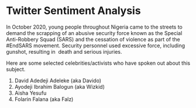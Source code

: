 # Twitter Sentiment Analysis

In October 2020, young people throughout Nigeria came to the streets to demand the scrapping of an abusive security force known as the Special Anti-Robbery Squad (SARS) and the cessation of violence as part of the #EndSARS movement. Security personnel used excessive force, including gunshot, resulting in  death and serious injuries.

Here are some selected celebrities/activists who have spoken out about this subject.

1. David Adedeji Adeleke (aka Davido)
2. Ayodeji Ibrahim Balogun (aka Wizkid)
3. Aisha Yesufu
4. Folarin Falana (aka Falz)
